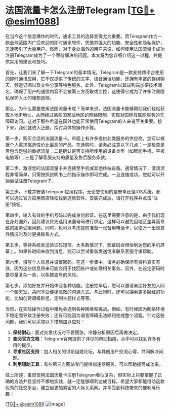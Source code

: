 # 法国流量卡怎么注册Telegram [[TG💪+ @esim1088](https://t.me/s/esim1088)]

在当今这个信息爆炸的时代，通讯工具的选择变得尤为重要。而Telegram作为一款全球范围内广受欢迎的即时通讯软件，凭借其强大的功能、安全性和隐私保护，迅速吸引了大量用户。然而，对于身处海外的用户来说，如何使用法国流量卡成功注册Telegram成为了一个亟待解决的问题。本文将为您详细介绍这一过程，并提供实用的建议和技巧。

首先，让我们来了解一下Telegram的基本情况。Telegram是一款支持跨平台使用的即时通讯应用，它不仅提供了传统的文字、语音通话功能，还拥有丰富的群组聊天、频道订阅以及文件分享等特色服务。此外，Telegram以其端到端加密技术闻名，确保了用户的通信内容不会被第三方窃取或监控，这使得它成为了许多注重隐私保护人士的理想选择。

那么，为什么需要使用法国流量卡呢？简单来说，法国流量卡能够帮助我们轻松获取本地IP地址，从而绕过某些国家或地区的网络限制，实现对国际互联网服务的无障碍访问。这对于那些希望在国外也能正常使用Telegram的人来说至关重要。接下来，我们就进入正题，探讨具体的操作步骤。

第一步，购买合适的法国流量卡。市面上有许多提供此类服务的供应商，您可以根据个人需求挑选性价比最高的产品。在选购时，请务必注意以下几点：一是检查是否包含足够的数据流量；二是确认是否支持所使用的设备类型（如智能手机、平板电脑等）；三是了解客服支持的质量及售后服务条款。

第二步，激活您的法国流量卡并连接至手机或其他终端设备。通常情况下，激活流程非常简单，只需按照说明书上的指示操作即可完成。一旦连接成功，您就可以开始尝试注册Telegram了。

第三步，下载并安装Telegram应用程序。无论您使用的是安卓还是iOS系统，都可以通过官方应用商店轻松找到这款软件。安装完成后，请打开程序并点击“注册”按钮。

第四步，输入有效的手机号码以完成身份验证。在这里需要注意的是，由于我们现在身处国外，因此建议优先选用法国号码进行绑定，这样可以避免因地区差异而导致的服务受限问题。同时，也可以考虑提前准备一张备用电话卡，以便万一出现意外情况时及时更换联系方式。

第五步，等待系统发送验证码短信。大多数情况下，验证码会很快到达您的手机屏幕上。如果长时间未收到消息，则可以尝试重新发送或者联系客服寻求帮助。

第六步，填写个人信息并设置密码。在这一步骤中，请务必确保所有资料真实有效，因为这些信息将来可能会用于找回账户或处理相关事务。另外，在设定密码时要尽量复杂一些，以免被盗号的风险。

第七步，添加好友并开始体验各种功能。注册完毕后，您可以邀请亲朋好友加入同一个聊天室，共同享受便捷高效的沟通方式。与此同时，还可以探索更多隐藏的功能，比如创建超级群组、定制主题样式等等。

当然，在实际操作过程中难免会遇到各种困难和挑战。例如，有时候因为网络环境不稳定而导致注册失败；还有可能因为语言障碍无法顺利完成整个流程。针对这些问题，我们可以采取以下措施加以应对：

1. **保持耐心**：面对突发状况时不要慌张，冷静分析原因后再做决定。
2. **查阅官方文档**：Telegram官网提供了详尽的帮助指南，从中可以找到许多有用的提示。
3. **寻求社区支持**：加入相关的讨论组或论坛，与其他用户交流心得，共同解决问题。
4. **利用辅助工具**：有些第三方网站专门提供加速器服务，可以帮助提高成功率。

综上所述，虽然使用法国流量卡注册Telegram看似复杂，但实际上只要掌握了正确的方法并且坚持不懈地实践，就一定能够顺利达成目标。希望大家都能借助这款优秀的社交平台，建立起更加紧密的人际关系网，并享受到科技带来的便利与乐趣！

[[TG💪+ @esim1088](https://t.me/s/esim1088) ![Image](https://i.postimg.cc/4NQfJmqS/Snipaste-2025-05-13-00-14-12.png)]